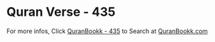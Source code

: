 # Quran Verse - 435 

For more infos, Click [QuranBookk - 435](https://www.quranbookk.com/quran/search?q=435) to Search at [QuranBookk.com](http://quranbookk.com/)